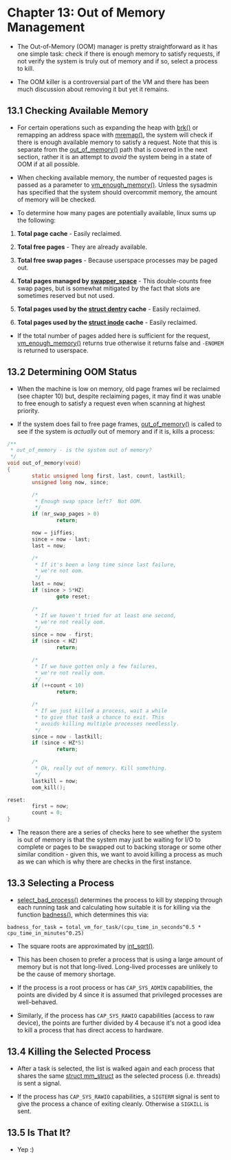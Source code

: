 # Chapter 13: Out of Memory Management

* The Out-of-Memory (OOM) manager is pretty straightforward as it has one simple
  task: check if there is enough memory to satisfy requests, if not verify the
  system is truly out of memory and if so, select a process to kill.

* The OOM killer is a controversial part of the VM and there has been much
  discussion about removing it but yet it remains.

## 13.1 Checking Available Memory

* For certain operations such as expanding the heap with [brk()][brk] or
  remapping an address space with [mremap()][mremap], the system will check if
  there is enough available memory to satisfy a request. Note that this is
  separate from the [out_of_memory()][out_of_memory] path that is covered in the
  next section, rather it is an attempt to _avoid_ the system being in a state
  of OOM if at all possible.

* When checking available memory, the number of requested pages is passed as a
  parameter to [vm_enough_memory()][vm_enough_memory]. Unless the sysadmin has
  specified that the system should overcommit memory, the amount of memory will
  be checked.

* To determine how many pages are potentially available, linux sums up the following:

1. __Total page cache__ - Easily reclaimed.

2. __Total free pages__ - They are already available.

3. __Total free swap pages__ - Because userspace processes may be paged out.

4. __Total pages managed by [swapper_space][swapper_space]__ - This
   double-counts free swap pages, but is somewhat mitigated by the fact that
   slots are sometimes reserved but not used.

5. __Total pages used by the [struct dentry][dentry] cache__ - Easily reclaimed.

6. __Total pages used by the [struct inode][inode] cache__ - Easily reclaimed.

* If the total number of pages added here is sufficient for the request,
  [vm_enough_memory()][vm_enough_memory] returns true otherwise it returns false
  and `-ENOMEM` is returned to userspace.

## 13.2 Determining OOM Status

* When the machine is low on memory, old page frames wil be reclaimed (see
  chapter 10) but, despite reclaiming pages, it may find it was unable to free
  enough to satisfy a request even when scanning at highest priority.

* If the system does fail to free page frames, [out_of_memory()][out_of_memory]
  is called to see if the system is _actually_ out of memory and if it is, kills
  a process:

```c
/**
 * out_of_memory - is the system out of memory?
 */
void out_of_memory(void)
{
        static unsigned long first, last, count, lastkill;
        unsigned long now, since;

        /*
         * Enough swap space left?  Not OOM.
         */
        if (nr_swap_pages > 0)
                return;

        now = jiffies;
        since = now - last;
        last = now;

        /*
         * If it's been a long time since last failure,
         * we're not oom.
         */
        last = now;
        if (since > 5*HZ)
                goto reset;

        /*
         * If we haven't tried for at least one second,
         * we're not really oom.
         */
        since = now - first;
        if (since < HZ)
                return;

        /*
         * If we have gotten only a few failures,
         * we're not really oom.
         */
        if (++count < 10)
                return;

        /*
         * If we just killed a process, wait a while
         * to give that task a chance to exit. This
         * avoids killing multiple processes needlessly.
         */
        since = now - lastkill;
        if (since < HZ*5)
                return;

        /*
         * Ok, really out of memory. Kill something.
         */
        lastkill = now;
        oom_kill();

reset:
        first = now;
        count = 0;
}
```

* The reason there are a series of checks here to see whether the system is out
  of memory is that the system may just be waiting for I/O to complete or pages
  to be swapped out to backing storage or some other similar condition - given
  this, we want to avoid killing a process as much as we can which is why there
  are checks in the first instance.

## 13.3 Selecting a Process

* [select_bad_process()][select_bad_process] determines the process to kill by
  stepping through each running task and calculating how suitable it is for
  killing via the function [badness()][badness], which determines this via:

```
badness_for_task = total_vm_for_task/(cpu_time_in_seconds^0.5 * cpu_time_in_minutes^0.25)
```

* The square roots are approximated by [int_sqrt()][int_sqrt].

* This has been chosen to prefer a process that is using a large amount of
  memory but is not that long-lived. Long-lived processes are unlikely to be the
  cause of memory shortage.

* If the process is a root process or has `CAP_SYS_ADMIN` capabilities, the
  points are divided by 4 since it is assumed that privileged processes are
  well-behaved.

* Similarly, if the process has `CAP_SYS_RAWIO` capabilities (access to raw
  device), the points are further divided by 4 because it's not a good idea to
  kill a process that has direct access to hardware.

## 13.4 Killing the Selected Process

* After a task is selected, the list is walked again and each process that
  shares the same [struct mm_struct][mm_struct] as the selected process
  (i.e. threads) is sent a signal.

* If the process has `CAP_SYS_RAWIO` capabilities, a `SIGTERM` signal is sent to
give the process a chance of exiting cleanly. Otherwise a `SIGKILL` is sent.

## 13.5 Is That It?

* Yep :)

[brk]:http://man7.org/linux/man-pages/man2/brk.2.html
[mremap]:http://man7.org/linux/man-pages/man2/mremap.2.html
[out_of_memory]:https://github.com/lorenzo-stoakes/linux-historical/blob/v2.4.22/mm/oom_kill.c#L202
[vm_enough_memory]:https://github.com/lorenzo-stoakes/linux-historical/blob/v2.4.22/mm/mmap.c#L53
[swapper_space]:https://github.com/lorenzo-stoakes/linux-historical/blob/v2.4.22/mm/swap_state.c#L39
[dentry]:https://github.com/lorenzo-stoakes/linux-historical/blob/v2.4.22/include/linux/dcache.h#L67
[inode]:https://github.com/lorenzo-stoakes/linux-historical/blob/v2.4.22/include/linux/fs.h#L438

[select_bad_process]:https://github.com/lorenzo-stoakes/linux-historical/blob/v2.4.22/mm/oom_kill.c#L121
[badness]:https://github.com/lorenzo-stoakes/linux-historical/blob/v2.4.22/mm/oom_kill.c#L40
[int_sqrt]:https://github.com/lorenzo-stoakes/linux-historical/blob/v2.4.22/mm/oom_kill.c#L26

[mm_struct]:https://github.com/lorenzo-stoakes/linux-historical/blob/v2.4.22/include/linux/sched.h#L206
